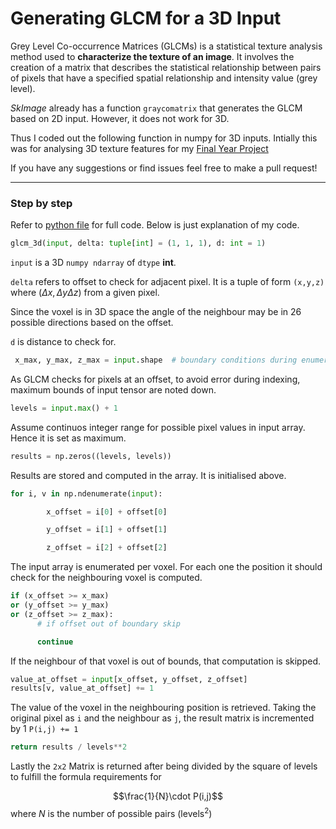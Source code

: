 # Generating GLCM for a 3D Input

Grey Level Co-occurrence Matrices (GLCMs) is a statistical texture analysis method used to **characterize the texture of an image**. It involves the creation of a matrix that describes the statistical relationship between pairs of pixels that have a specified spatial relationship and intensity value (grey level).

*SkImage* already has a function `graycomatrix` that generates the GLCM based on 2D input. However, it does not work for 3D.

Thus I coded out the following function in numpy for 3D inputs. Intially this was for analysing 3D texture features for my [Final Year Project](https://github.com/Prof-Iz/3D-Segmentation-of-Glioblastoma-from-MRI)

If you have any suggestions or find issues feel free to make a pull request!

---
### Step by step

Refer to [python file](https://github.com/Prof-Iz/GLCM-from-3D-NumPy-Input/blob/master/glcm_3d.py) for full code. Below is just explanation of my code.

```python
glcm_3d(input, delta: tuple[int] = (1, 1, 1), d: int = 1)
```
`input` is a 3D `numpy ndarray` of `dtype` **int**.

`delta` refers to offset to check for adjacent pixel. It is a tuple of form `(x,y,z)` where $(\Delta x, \Delta y \Delta z)$ from a given pixel. 


Since the voxel is in 3D space the angle of the neighbour may be in 26 possible directions based on the offset.


`d` is distance to check for.


```python
 x_max, y_max, z_max = input.shape  # boundary conditions during enumeration
```

As GLCM checks for pixels at an offset, to avoid error during indexing, maximum bounds of input tensor are noted down.

```python
levels = input.max() + 1 
```
Assume continuos integer range for possible pixel values in input array. Hence it is set as maximum.

```python
results = np.zeros((levels, levels))
```

Results are stored and computed in the array. It is initialised above.



```python
for i, v in np.ndenumerate(input):

        x_offset = i[0] + offset[0]

        y_offset = i[1] + offset[1]

        z_offset = i[2] + offset[2]
```

The input array is enumerated per voxel. For each one the position it should check for the neighbouring voxel is computed.

```python
if (x_offset >= x_max) 
or (y_offset >= y_max) 
or (z_offset >= z_max):
      # if offset out of boundary skip

      continue
```

If the neighbour of that voxel is out of bounds, that computation is skipped.

```python
value_at_offset = input[x_offset, y_offset, z_offset]
results[v, value_at_offset] += 1
```

The value of the voxel in the neighbouring position is retrieved. Taking the original pixel as `i` and the neighbour as `j`, the result matrix is incremented by 1 `P(i,j) += 1`

```python
return results / levels**2
```

Lastly the `2x2` Matrix is returned after being divided by the square of levels to fulfill the formula requirements for

$$\frac{1}{N}\cdot P(i,j)$$
where $N$ is the number of possible pairs ($\text{levels}^2$)

